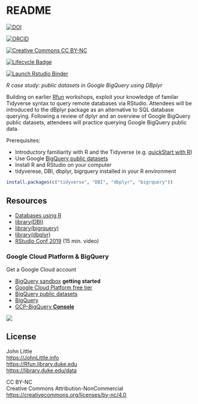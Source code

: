 
<!-- README.md is generated from README.Rmd. Please edit that file -->

# README

<!-- badges: start -->

[![DOI](https://zenodo.org/badge/DOI/10.5281/zenodo.4908847.svg)](https://doi.org/10.5281/zenodo.4908847)

[![ORCID](https://img.shields.io/badge/ORCID-0000--0002--3600--0972-A6CE39?logo=ORCID&logoColor=A6CE39)](https://orcid.org/0000-0002-3600-0972)

[![Creative Commons CC
BY-NC](https://img.shields.io/badge/Creative%20Commons-BY--NC-EF9421?logo=creative%20commons&logoColor=EF9421)](https://creativecommons.org/licenses/by-nc-nd/4.0/)

[![Lifecycle
Badge](https://img.shields.io/badge/lifecycle-stable-brightgreen.svg)](https://www.tidyverse.org/lifecycle/#stable)

[![Launch Rstudio
Binder](http://mybinder.org/badge_logo.svg)](https://mybinder.org/v2/gh/libjohn/casestudy_bigquery_dbplyr/master?urlpath=rstudio)
<!-- badges: end -->

*R case study: public datasets in Google BigQuery using DBplyr*

Building on earlier [Rfun](https://rfun.library.duke.edu/) workshops,
exploit your knowledge of familar Tidyverse syntax to query remote
databases via RStudio. Attendees will be introduced to the dBplyr
package as an alternative to SQL database querying. Following a review
of dplyr and an overview of Google BigQuery public datasets, attendees
will practice querying Google BigQuery public data.

Prerequisites:

-   Introductory familiarity with R and the Tidyverse (e.g. [quickStart
    with R](https://rfun.library.duke.edu/portfolio/r_flipped/))
-   Use Google [BigQuery public
    datasets](https://cloud.google.com/bigquery/public-data)  
-   Install R and RStudio on your computer
-   tidyverese, DBI, dbplyr, bigrquery installed in your R environment

``` r
install.packages(c("tidyverse", "DBI", "dbplyr", "bigrquery"))
```

## Resources

-   [Databases using R](https://db.rstudio.com/)
-   [library(DBI)](https://dbi.r-dbi.org/reference/)
-   [library(bigrquery)](https://bigrquery.r-dbi.org/)
-   [library(dbplyr)](https://dbplyr.tidyverse.org/)
-   [RStudio Conf
    2019](https://rstudio.com/resources/rstudioconf-2019/databases-using-r-the-latest/)
    (15 min. video)

### Google Cloud Platform & BigQuery

Get a Google Cloud account

-   [BigQuery sandbox](https://cloud.google.com/bigquery/docs/sandbox)
    **getting started**
-   [Google Cloud Platform free
    tier](https://cloud.google.com/free/docs/gcp-free-tier)
-   [BigQuery public
    datasets](https://cloud.google.com/bigquery/public-data)
-   [BigQuery](https://cloud.google.com/bigquery)
-   [GCP-BigQuery
    **Console**](https://console.cloud.google.com/bigquery)

![](images/tree_cover.png)

## License

John Little  
<https://JohnLittle.info>  
<https://Rfun.library.duke.edu>  
<https://library.duke.edu/data>

CC BY-NC  
Creative Commons Attribution-NonCommercial  
<https://creativecommons.org/licenses/by-nc/4.0>
